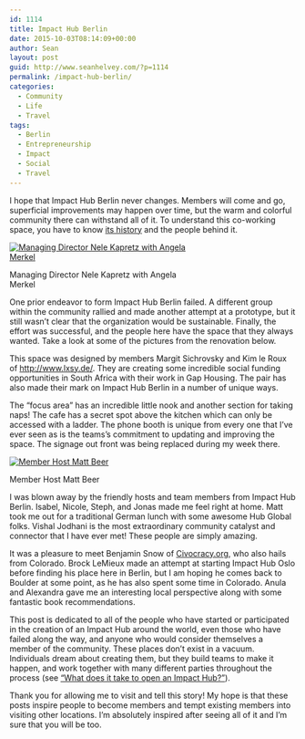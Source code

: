 ```yaml
---
id: 1114
title: Impact Hub Berlin
date: 2015-10-03T08:14:09+00:00
author: Sean
layout: post
guid: http://www.seanhelvey.com/?p=1114
permalink: /impact-hub-berlin/
categories:
  - Community
  - Life
  - Travel
tags:
  - Berlin
  - Entrepreneurship
  - Impact
  - Social
  - Travel
---
```

I hope that Impact Hub Berlin never changes. Members will come and go, superficial improvements may happen over time, but the warm and colorful community there can withstand all of it. To understand this co-working space, you have to know <a href="https://zurich.impacthub.ch/impact-hub-berlin/" target="_blank">its history</a> and the people behind it.

<div id="attachment_1180" style="width: 310px" class="wp-caption aligncenter">
  <a href="/assets/images/seanhelvey/2015/10/image-801041-breitwandaufmacher-gtpu.jpg"><img class="size-medium wp-image-1180" src="/assets/images/seanhelvey/2015/10/image-801041-breitwandaufmacher-gtpu-300x112.jpg" alt="Managing Director Nele Kapretz with Angela Merkel " width="300" height="112" srcset="http://www.seanhelvey.com/wp-content/uploads/2015/10/image-801041-breitwandaufmacher-gtpu-300x112.jpg 300w, http://www.seanhelvey.com/wp-content/uploads/2015/10/image-801041-breitwandaufmacher-gtpu.jpg 860w" sizes="(max-width: 300px) 100vw, 300px" /></a>

  <p class="wp-caption-text">
    Managing Director Nele Kapretz with Angela Merkel
  </p>
</div>

One prior endeavor to form Impact Hub Berlin failed. A different group within the community rallied and made another attempt at a prototype, but it still wasn&#8217;t clear that the organization would be sustainable. Finally, the effort was successful, and the people here have the space that they always wanted. Take a look at some of the pictures from the renovation below.

This space was designed by members Margit Sichrovsky and Kim le Roux of <http://www.lxsy.de/>. They are creating some incredible social funding opportunities in South Africa with their work in Gap Housing. The pair has also made their mark on Impact Hub Berlin in a number of unique ways.

The &#8220;focus area&#8221; has an incredible little nook and another section for taking naps! The cafe has a secret spot above the kitchen which can only be accessed with a ladder. The phone booth is unique from every one that I&#8217;ve ever seen as is the teams&#8217;s commitment to updating and improving the space. The signage out front was being replaced during my week there.

<div id="attachment_1139" style="width: 235px" class="wp-caption aligncenter">
  <a href="/assets/images/seanhelvey/2015/09/thumb_IMG_2882_1024.jpg"><img class="wp-image-1139 size-medium" src="/assets/images/seanhelvey/2015/09/thumb_IMG_2882_1024-225x300.jpg" alt="Member Host Matt Beer" width="225" height="300" srcset="http://www.seanhelvey.com/wp-content/uploads/2015/09/thumb_IMG_2882_1024-225x300.jpg 225w, http://www.seanhelvey.com/wp-content/uploads/2015/09/thumb_IMG_2882_1024.jpg 768w" sizes="(max-width: 225px) 100vw, 225px"/></a>

  <p class="wp-caption-text">
    Member Host Matt Beer
  </p>
</div>

I was blown away by the friendly hosts and team members from Impact Hub Berlin. Isabel, Nicole, Steph, and Jonas made me feel right at home. Matt took me out for a traditional German lunch with some awesome Hub Global folks. Vishal Jodhani is the most extraordinary community catalyst and connector that I have ever met! These people are simply amazing.

It was a pleasure to meet Benjamin Snow of <a href="https://berlin.impacthub.net/2015/09/30/member-stories-meet-civocracy/" target="_blank">Civocracy.org</a>, who also hails from Colorado. Brock LeMieux made an attempt at starting Impact Hub Oslo before finding his place here in Berlin, but I am hoping he comes back to Boulder at some point, as he has also spent some time in Colorado. Anula and Alexandra gave me an interesting local perspective along with some fantastic book recommendations.

This post is dedicated to all of the people who have started or participated in the creation of an Impact Hub around the world, even those who have failed along the way, and anyone who would consider themselves a member of the community. These places don&#8217;t exist in a vacuum. Individuals dream about creating them, but they build teams to make it happen, and work together with many different parties throughout the process (see <a href="https://zurich.impacthub.ch/impact-hub-manila/" target="_blank">“What does it take to open an Impact Hub?”</a>).

Thank you for allowing me to visit and tell this story! My hope is that these posts inspire people to become members and tempt existing members into visiting other locations. I&#8217;m absolutely inspired after seeing all of it and I&#8217;m sure that you will be too.